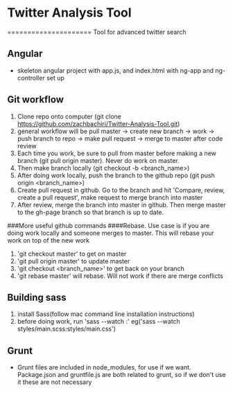 # Twitter Analysis Tool
=====================
Tool for advanced twitter search

## Angular
- skeleton angular project with app.js, and index.html with ng-app and ng-controller set up

## Git workflow
1. Clone repo onto computer (git clone https://github.com/zachbachiri/Twitter-Analysis-Tool.git)
2. general workflow will be pull master -> create new branch -> work -> push branch to repo -> make pull request -> merge to master after code review
3. Each time you work, be sure to pull from master before making a new branch (git pull origin master). Never do work on master.
4. Then make branch locally (git checkout -b <branch_name>)
5. After doing work locally, push the branch to the github repo (git push origin <branch_name>)
6. Create pull request in github. Go to the branch and hit 'Compare, review, create a pull request', make request to merge branch into master
7. After review, merge the branch into master in github. Then merge master to the gh-page branch so that branch is up to date.

###More useful github commands
####Rebase. Use case is if you are doing work locally and someone merges to master. This will rebase your work on top of the new work
1. 'git checkout master' to get on master
2. 'git pull origin master' to update master
3. 'git checkout <branch_name>' to get back on your branch
4. 'git rebase master' will rebase. Will not work if there are merge conflicts



## Building sass
1. install Sass(follow mac command line installation instructions)
2. before doing work, run 'sass --watch <sass file>:<css output file>' eg('sass --watch styles/main.scss:styles/main.css')

## Grunt
- Grunt files are included in node_modules, for use if we want. Package.json and gruntfile.js are both related to grunt, so if we don't use it these are not necessary




